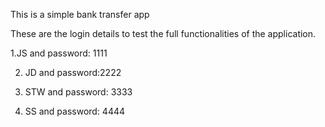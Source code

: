 This is a simple bank transfer app

These are the login details to test the full functionalities of the application.

1.JS and password: 1111

2. JD and password:2222

3. STW and password: 3333

4. SS and password: 4444
